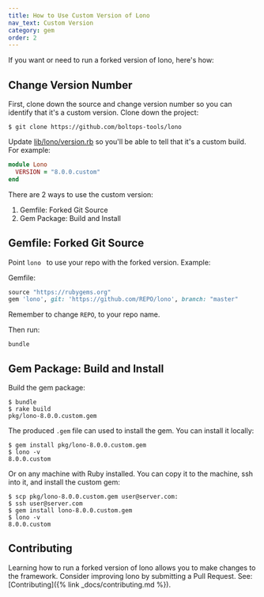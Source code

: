 ```yaml
---
title: How to Use Custom Version of Lono
nav_text: Custom Version
category: gem
order: 2
---
```


If you want or need to run a forked version of lono, here's how:

## Change Version Number

First, clone down the source and change version number so you can identify that it's a custom version.  Clone down the project:

    $ git clone https://github.com/boltops-tools/lono

Update [lib/lono/version.rb](https://github.com/boltops-tools/lono/blob/master/lib/lono/version.rb) so you'll be able to tell that it's a custom build.  For example:

```ruby
module Lono
  VERSION = "8.0.0.custom"
end
```

There are 2 ways to use the custom version:

1. Gemfile: Forked Git Source
2. Gem Package: Build and Install

## Gemfile: Forked Git Source

Point `lono ` to use your repo with the forked version.  Example:

Gemfile:

```ruby
source "https://rubygems.org"
gem 'lono', git: 'https://github.com/REPO/lono', branch: "master"
```

Remember to change `REPO`, to your repo name.

Then run:

    bundle

## Gem Package: Build and Install

Build the gem package:

    $ bundle
    $ rake build
    pkg/lono-8.0.0.custom.gem

The produced `.gem` file can used to install the gem. You can install it locally:

    $ gem install pkg/lono-8.0.0.custom.gem
    $ lono -v
    8.0.0.custom

Or on any machine with Ruby installed. You can copy it to the machine, ssh into it, and install the custom gem:

    $ scp pkg/lono-8.0.0.custom.gem user@server.com:
    $ ssh user@server.com
    $ gem install lono-8.0.0.custom.gem
    $ lono -v
    8.0.0.custom

## Contributing

Learning how to run a forked version of lono allows you to make changes to the framework. Consider improving lono by submitting a Pull Request. See: [Contributing]({% link _docs/contributing.md %}).
